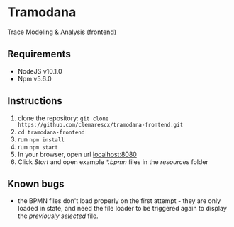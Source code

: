 # Tramodana

Trace Modeling & Analysis (frontend)

## Requirements

- NodeJS v10.1.0
- Npm v5.6.0

## Instructions

1. clone the repository: `git clone https://github.com/clemarescx/tramodana-frontend.git`
2. `cd tramodana-frontend`
3. run `npm install`
4. run `npm start`
5. In your browser, open url [localhost:8080](http://localhost:8080)
6. Click _Start_ and open example _*.bpmn_ files in the _resources_ folder

## Known bugs

- the BPMN files don't load properly on the first attempt - they are only loaded in state, and need the file loader to be triggered again to display the _previously selected_ file.
